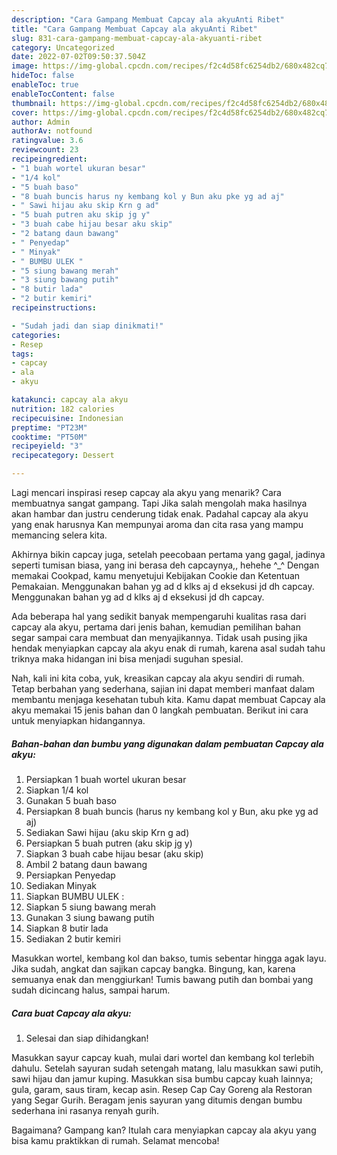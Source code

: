 ```yaml
---
description: "Cara Gampang Membuat Capcay ala akyuAnti Ribet"
title: "Cara Gampang Membuat Capcay ala akyuAnti Ribet"
slug: 831-cara-gampang-membuat-capcay-ala-akyuanti-ribet
category: Uncategorized
date: 2022-07-02T09:50:37.504Z
image: https://img-global.cpcdn.com/recipes/f2c4d58fc6254db2/680x482cq70/capcay-ala-akyu-foto-resep-utama.jpg
hideToc: false
enableToc: true
enableTocContent: false
thumbnail: https://img-global.cpcdn.com/recipes/f2c4d58fc6254db2/680x482cq70/capcay-ala-akyu-foto-resep-utama.jpg
cover: https://img-global.cpcdn.com/recipes/f2c4d58fc6254db2/680x482cq70/capcay-ala-akyu-foto-resep-utama.jpg
author: Admin
authorAv: notfound
ratingvalue: 3.6
reviewcount: 23
recipeingredient:
- "1 buah wortel ukuran besar"
- "1/4 kol"
- "5 buah baso"
- "8 buah buncis harus ny kembang kol y Bun aku pke yg ad aj"
- " Sawi hijau aku skip Krn g ad"
- "5 buah putren aku skip jg y"
- "3 buah cabe hijau besar aku skip"
- "2 batang daun bawang"
- " Penyedap"
- " Minyak"
- " BUMBU ULEK "
- "5 siung bawang merah"
- "3 siung bawang putih"
- "8 butir lada"
- "2 butir kemiri"
recipeinstructions:

- "Sudah jadi dan siap dinikmati!"
categories:
- Resep
tags:
- capcay
- ala
- akyu

katakunci: capcay ala akyu 
nutrition: 182 calories
recipecuisine: Indonesian
preptime: "PT23M"
cooktime: "PT50M"
recipeyield: "3"
recipecategory: Dessert

---
```



Lagi mencari inspirasi resep capcay ala akyu yang menarik? Cara membuatnya sangat gampang. Tapi Jika salah mengolah maka hasilnya akan hambar dan justru cenderung tidak enak. Padahal capcay ala akyu yang enak harusnya Kan mempunyai aroma dan cita rasa yang mampu memancing selera kita.


Akhirnya bikin capcay juga, setelah peecobaan pertama yang gagal, jadinya seperti tumisan biasa, yang ini berasa deh capcaynya,, hehehe ^_^ Dengan memakai Cookpad, kamu menyetujui Kebijakan Cookie dan Ketentuan Pemakaian. Menggunakan bahan yg ad d klks aj d eksekusi jd dh capcay. Menggunakan bahan yg ad d klks aj d eksekusi jd dh capcay.

Ada beberapa hal yang sedikit banyak mempengaruhi kualitas rasa dari capcay ala akyu, pertama dari jenis bahan, kemudian pemilihan bahan segar sampai cara membuat dan menyajikannya. Tidak usah pusing jika hendak menyiapkan capcay ala akyu enak di rumah, karena asal sudah tahu triknya maka hidangan ini bisa menjadi suguhan spesial.


Nah, kali ini kita coba, yuk, kreasikan capcay ala akyu sendiri di rumah. Tetap berbahan yang sederhana, sajian ini dapat memberi manfaat dalam membantu menjaga kesehatan tubuh kita. Kamu dapat membuat Capcay ala akyu memakai 15 jenis bahan dan 0 langkah pembuatan. Berikut ini cara untuk menyiapkan hidangannya.

<!--inarticleads1-->

##### Bahan-bahan dan bumbu yang digunakan dalam pembuatan Capcay ala akyu:

1. Persiapkan 1 buah wortel ukuran besar
1. Siapkan 1/4 kol
1. Gunakan 5 buah baso
1. Persiapkan 8 buah buncis (harus ny kembang kol y Bun, aku pke yg ad aj)
1. Sediakan  Sawi hijau (aku skip Krn g ad)
1. Persiapkan 5 buah putren (aku skip jg y)
1. Siapkan 3 buah cabe hijau besar (aku skip)
1. Ambil 2 batang daun bawang
1. Persiapkan  Penyedap
1. Sediakan  Minyak
1. Siapkan  BUMBU ULEK :
1. Siapkan 5 siung bawang merah
1. Gunakan 3 siung bawang putih
1. Siapkan 8 butir lada
1. Sediakan 2 butir kemiri


Masukkan wortel, kembang kol dan bakso, tumis sebentar hingga agak layu. Jika sudah, angkat dan sajikan capcay bangka. Bingung, kan, karena semuanya enak dan menggiurkan! Tumis bawang putih dan bombai yang sudah dicincang halus, sampai harum. 

<!--inarticleads2-->

##### Cara buat Capcay ala akyu:


1. Selesai dan siap dihidangkan!

Masukkan sayur capcay kuah, mulai dari wortel dan kembang kol terlebih dahulu. Setelah sayuran sudah setengah matang, lalu masukkan sawi putih, sawi hijau dan jamur kuping. Masukkan sisa bumbu capcay kuah lainnya; gula, garam, saus tiram, kecap asin. Resep Cap Cay Goreng ala Restoran yang Segar Gurih. Beragam jenis sayuran yang ditumis dengan bumbu sederhana ini rasanya renyah gurih. 

Bagaimana? Gampang kan? Itulah cara menyiapkan capcay ala akyu yang bisa kamu praktikkan di rumah. Selamat mencoba!
